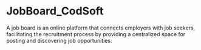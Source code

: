# JobBoard_CodSoft
A job board is an online platform that connects employers with job seekers, facilitating the recruitment process by providing a centralized space for posting and discovering job opportunities.
